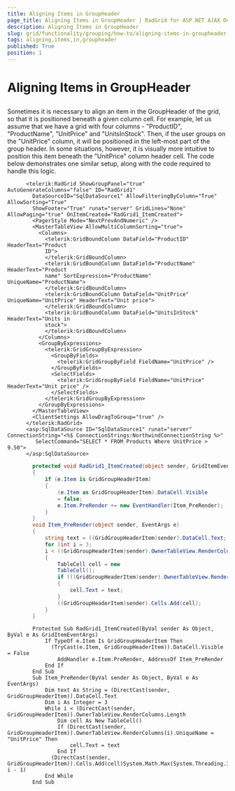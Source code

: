 ```yaml
---
title: Aligning Items in GroupHeader
page_title: Aligning Items in GroupHeader | RadGrid for ASP.NET AJAX Documentation
description: Aligning Items in GroupHeader
slug: grid/functionality/grouping/how-to/aligning-items-in-groupheader
tags: aligning,items,in,groupheader
published: True
position: 1
---
```


# Aligning Items in GroupHeader



## 

Sometimes it is necessary to align an item in the GroupHeader of the grid, so that it is positioned beneath a given column cell. For example, let us assume that we have a grid with four columns - "ProductID", "ProductName", "UnitPrice" and "UnitsInStock". Then, if the user groups on the "UnitPrice" column, it will be positioned in the left-most part of the group header. In some situations, however, it is visually more intuitive to position this item beneath the "UnitPrice" column header cell. The code below demonstrates one similar setup, along with the code required to handle this logic.

````ASPNET
	  <telerik:RadGrid ShowGroupPanel="true" AutoGenerateColumns="false" ID="RadGrid1"
	    DataSourceID="SqlDataSource1" AllowFilteringByColumn="True" AllowSorting="True"
	    ShowFooter="True" runat="server" GridLines="None" AllowPaging="true" OnItemCreated="RadGrid1_ItemCreated">
	    <PagerStyle Mode="NextPrevAndNumeric" />
	    <MasterTableView AllowMultiColumnSorting="true">
	      <Columns>
	        <telerik:GridBoundColumn DataField="ProductID" HeaderText="Product
	        ID">
	        </telerik:GridBoundColumn>
	        <telerik:GridBoundColumn DataField="ProductName" HeaderText="Product
	        name" SortExpression="ProductName" UniqueName="ProductName">
	        </telerik:GridBoundColumn>
	        <telerik:GridBoundColumn DataField="UnitPrice" UniqueName="UnitPrice" HeaderText="Unit price">
	        </telerik:GridBoundColumn>
	        <telerik:GridBoundColumn DataField="UnitsInStock" HeaderText="Units in
	        stock">
	        </telerik:GridBoundColumn>
	      </Columns>
	      <GroupByExpressions>
	        <telerik:GridGroupByExpression>
	          <GroupByFields>
	            <telerik:GridGroupByField FieldName="UnitPrice" />
	          </GroupByFields>
	          <SelectFields>
	            <telerik:GridGroupByField FieldName="UnitPrice" HeaderText="Unit price" />
	          </SelectFields>
	        </telerik:GridGroupByExpression>
	      </GroupByExpressions>
	    </MasterTableView>
	    <ClientSettings AllowDragToGroup="true" />
	  </telerik:RadGrid>
	  <asp:SqlDataSource ID="SqlDataSource1" runat="server" ConnectionString="<%$ ConnectionStrings:NorthwindConnectionString %>"
	     SelectCommand="SELECT * FROM Products Where UnitPrice > 9.50">
	  </asp:SqlDataSource>  
````



````C#
	    protected void RadGrid1_ItemCreated(object sender, GridItemEventArgs e)
	    {
	        if (e.Item is GridGroupHeaderItem)
	        {
	            (e.Item as GridGroupHeaderItem).DataCell.Visible
	            = false;
	            e.Item.PreRender += new EventHandler(Item_PreRender);
	        }
	    }
	    void Item_PreRender(object sender, EventArgs e)
	    {
	        string text = ((GridGroupHeaderItem)sender).DataCell.Text;
	        for (int i = 3;
	        i < ((GridGroupHeaderItem)sender).OwnerTableView.RenderColumns.Length; i++)
	        {
	            TableCell cell = new
	            TableCell();
	            if (((GridGroupHeaderItem)sender).OwnerTableView.RenderColumns[i].UniqueName == "UnitPrice")
	            {
	                cell.Text = text;
	            }
	            ((GridGroupHeaderItem)sender).Cells.Add(cell);
	        }
	    }
````



````VB.NET
	    Protected Sub RadGrid1_ItemCreated(ByVal sender As Object, ByVal e As GridItemEventArgs)
	        If TypeOf e.Item Is GridGroupHeaderItem Then
	          (TryCast(e.Item, GridGroupHeaderItem)).DataCell.Visible = False
	            AddHandler e.Item.PreRender, AddressOf Item_PreRender
	        End If
	    End Sub
	    Sub Item_PreRender(ByVal sender As Object, ByVal e As EventArgs)
	        Dim text As String = (DirectCast(sender, GridGroupHeaderItem)).DataCell.Text
	        Dim i As Integer = 3
	        While i < (DirectCast(sender, GridGroupHeaderItem)).OwnerTableView.RenderColumns.Length
	            Dim cell As New TableCell()
	            If (DirectCast(sender, GridGroupHeaderItem)).OwnerTableView.RenderColumns(i).UniqueName = "UnitPrice" Then
	                cell.Text = text
	            End If
	          (DirectCast(sender, GridGroupHeaderItem)).Cells.Add(cell)System.Math.Max(System.Threading.Interlocked.Increment(i), i - 1)
	        End While
	    End Sub
````


